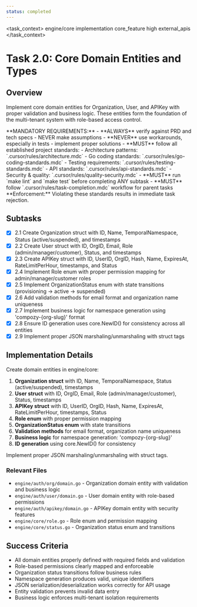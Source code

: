 ```yaml
---
status: completed
---
```


<task_context>
<domain>engine/core</domain>
<type>implementation</type>
<scope>core_feature</scope>
<complexity>high</complexity>
<dependencies>external_apis</dependencies>
</task_context>

# Task 2.0: Core Domain Entities and Types

## Overview

Implement core domain entities for Organization, User, and APIKey with proper validation and business logic. These entities form the foundation of the multi-tenant system with role-based access control.

<critical>
**MANDATORY REQUIREMENTS:**
- **ALWAYS** verify against PRD and tech specs - NEVER make assumptions
- **NEVER** use workarounds, especially in tests - implement proper solutions
- **MUST** follow all established project standards:
    - Architecture patterns: `.cursor/rules/architecture.mdc`
    - Go coding standards: `.cursor/rules/go-coding-standards.mdc`
    - Testing requirements: `.cursor/rules/testing-standards.mdc`
    - API standards: `.cursor/rules/api-standards.mdc`
    - Security & quality: `.cursor/rules/quality-security.mdc`
- **MUST** run `make lint` and `make test` before completing ANY subtask
- **MUST** follow `.cursor/rules/task-completion.mdc` workflow for parent tasks
**Enforcement:** Violating these standards results in immediate task rejection.
</critical>

## Subtasks

- [x] 2.1 Create Organization struct with ID, Name, TemporalNamespace, Status (active/suspended), and timestamps
- [x] 2.2 Create User struct with ID, OrgID, Email, Role (admin/manager/customer), Status, and timestamps
- [x] 2.3 Create APIKey struct with ID, UserID, OrgID, Hash, Name, ExpiresAt, RateLimitPerHour, timestamps, and Status
- [x] 2.4 Implement Role enum with proper permission mapping for admin/manager/customer roles
- [x] 2.5 Implement OrganizationStatus enum with state transitions (provisioning -> active -> suspended)
- [x] 2.6 Add validation methods for email format and organization name uniqueness
- [x] 2.7 Implement business logic for namespace generation using 'compozy-{org-slug}' format
- [x] 2.8 Ensure ID generation uses core.NewID() for consistency across all entities
- [x] 2.9 Implement proper JSON marshaling/unmarshaling with struct tags

## Implementation Details

Create domain entities in engine/core:

1. **Organization struct** with ID, Name, TemporalNamespace, Status (active/suspended), timestamps
2. **User struct** with ID, OrgID, Email, Role (admin/manager/customer), Status, timestamps
3. **APIKey struct** with ID, UserID, OrgID, Hash, Name, ExpiresAt, RateLimitPerHour, timestamps, Status
4. **Role enum** with proper permission mapping
5. **OrganizationStatus enum** with state transitions
6. **Validation methods** for email format, organization name uniqueness
7. **Business logic** for namespace generation: 'compozy-{org-slug}'
8. **ID generation** using core.NewID() for consistency

Implement proper JSON marshaling/unmarshaling with struct tags.

### Relevant Files

- `engine/auth/org/domain.go` - Organization domain entity with validation and business logic
- `engine/auth/user/domain.go` - User domain entity with role-based permissions
- `engine/auth/apikey/domain.go` - APIKey domain entity with security features
- `engine/core/role.go` - Role enum and permission mapping
- `engine/core/status.go` - Organization status enum and transitions

## Success Criteria

- All domain entities properly defined with required fields and validation
- Role-based permissions clearly mapped and enforceable
- Organization status transitions follow business rules
- Namespace generation produces valid, unique identifiers
- JSON serialization/deserialization works correctly for API usage
- Entity validation prevents invalid data entry
- Business logic enforces multi-tenant isolation requirements
